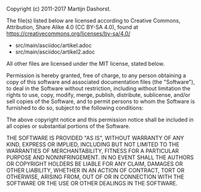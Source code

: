 Copyright (c) 2011-2017 Martijn Dashorst.

The file(s) listed below are licensed according to Creative Commons,
Attribution, Share Alike 4.0 (CC BY-SA 4.0), found at
https://creativecommons.org/licenses/by-sa/4.0/

- src/main/asciidoc/artikel.adoc
- src/main/asciidoc/artikel2.adoc

All other files are licensed under the MIT license, stated below.

Permission is hereby granted, free of charge, to any person obtaining a
copy of this software and associated documentation files (the
"Software"), to deal in the Software without restriction, including
without limitation the rights to use, copy, modify, merge, publish,
distribute, sublicense, and/or sell copies of the Software, and to
permit persons to whom the Software is furnished to do so, subject to
the following conditions:

The above copyright notice and this permission notice shall be included
in all copies or substantial portions of the Software.

THE SOFTWARE IS PROVIDED "AS IS", WITHOUT WARRANTY OF ANY KIND, EXPRESS
OR IMPLIED, INCLUDING BUT NOT LIMITED TO THE WARRANTIES OF
MERCHANTABILITY, FITNESS FOR A PARTICULAR PURPOSE AND NONINFRINGEMENT.
IN NO EVENT SHALL THE AUTHORS OR COPYRIGHT HOLDERS BE LIABLE FOR ANY
CLAIM, DAMAGES OR OTHER LIABILITY, WHETHER IN AN ACTION OF CONTRACT,
TORT OR OTHERWISE, ARISING FROM, OUT OF OR IN CONNECTION WITH THE
SOFTWARE OR THE USE OR OTHER DEALINGS IN THE SOFTWARE.
